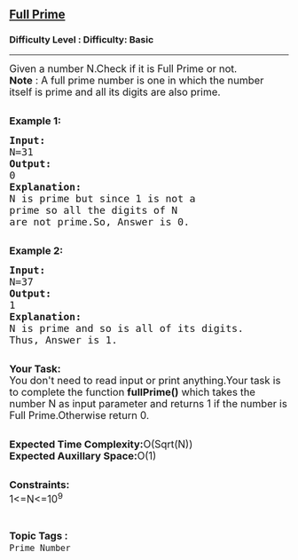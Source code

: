 <h2><a href="https://www.geeksforgeeks.org/problems/full-prime2659/1">Full Prime</a></h2><h3>Difficulty Level : Difficulty: Basic</h3><hr><div class="problems_problem_content__Xm_eO"><p><span style="font-size:18px">Given a number N.Check if it is Full Prime or not.&nbsp;<br>
<strong>Note</strong> : A full prime number is one in which the number itself is prime and all its digits are also prime.</span></p>

<p><br>
<span style="font-size:18px"><strong>Example 1:</strong></span></p>

<pre><span style="font-size:18px"><strong>Input:</strong>
N=31
<strong>Output:</strong>
0
<strong>Explanation:</strong>
N is prime but since 1 is not a 
prime so all the digits of N
are not prime.So, Answer is 0.</span></pre>

<p><br>
<span style="font-size:18px"><strong>Example 2:</strong></span></p>

<pre><span style="font-size:18px"><strong>Input:</strong>
N=37
<strong>Output:</strong>
1
<strong>Explanation:</strong>
N is prime and so is all of its digits.
Thus, Answer is 1.</span></pre>

<p><br>
<span style="font-size:18px"><strong>Your Task:</strong><br>
You don't need to read input or print anything.Your task is to complete the function <strong>fullPrime()</strong> which takes the number N as input parameter and returns 1 if the number is Full Prime.Otherwise return 0.</span></p>

<p><br>
<span style="font-size:18px"><strong>Expected Time Complexity:</strong>O(Sqrt(N))<br>
<strong>Expected Auxillary Space:</strong>O(1)</span></p>

<p><br>
<span style="font-size:18px"><strong>Constraints:</strong><br>
1&lt;=N&lt;=10<sup>9</sup></span></p>
</div><br><p><span style=font-size:18px><strong>Topic Tags : </strong><br><code>Prime Number</code>&nbsp;